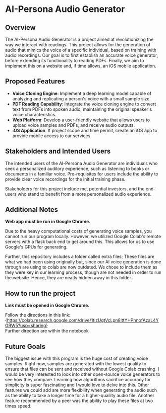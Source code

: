 # AI-Persona Audio Generator

## Overview
The AI-Persona Audio Generator is a project aimed at revolutionizing the way we interact with readings. This project allows for the generation of audio that mimics the voice of a specific individual, based on training with audio recordings. Our goal is to first establish an accurate voice generator, before extending its functionality to reading PDFs. Finally, we aim to implement this on a website and, if time allows, an iOS mobile application.

## Proposed Features
- **Voice Cloning Engine**: Implement a deep learning model capable of analyzing and replicating a person's voice with a small sample size.
- **PDF Reading Capability**: Integrate the voice cloning engine to convert text from PDFs into spoken audio, maintaining the original speaker's voice characteristics.
- **Web Platform**: Develop a user-friendly website that allows users to upload voice samples and PDFs, and receive audio outputs.
- **iOS Application**: If project scope and time permit, create an iOS app to provide mobile access to our services.

## Stakeholders and Intended Users
The intended users of the AI-Persona Audio Generator are individuals who seek a personalized auditory experience, such as listening to books or documents in a familiar voice. Pre-requisites for users include the ability to provide clear voice recordings for the initial training phase.

Stakeholders for this project include me, potential investors, and the end-users who stand to benefit from a more personalized audio experience.

## Additional Notes
**Web app must be run in Google Chrome.**

Due to the heavy computational costs of generating voice samples, you cannot run our program locally. However, we utilized Google Colab's remote servers with a flask back end to get around this. This allows for us to use Google's GPUs for generating.

Further, this repository includes a folder called extra files; These files are what we had been using originally but, since our AI voice generation is done through are using to colab are now outdated. We chose to include them as they were key in our learning process, though are not needed in order to run the website. Hence, they are neatly hidden away in this folder.

## How to run the project

**Link must be opened in Google Chrome.**

Follow the directions in this link:  
{https://colab.research.google.com/drive/1tizUgtVcLpn8lttYHPhnofAzaL4YGRW5?usp=sharing}  
Further direction are within the notebook

## Future Goals
The biggest issue with this program is the huge cost of creating voice samples.  Right now, samples are generated with the lowest quality to ensure that files can be sent and received without Google Colab crashing.  I would be very interested to look into other open-source voice generators to see how they compare.  Learning how algorithms sacrifice accuracy for simplicity is super fascinating and I would love to delve into this.  Other features we could add are more flexibility when generating the audio such as the ability to take a longer time for a higher-quaility audio file.  Another feature recommended by a peer was the ability to play these files at two times speed.

